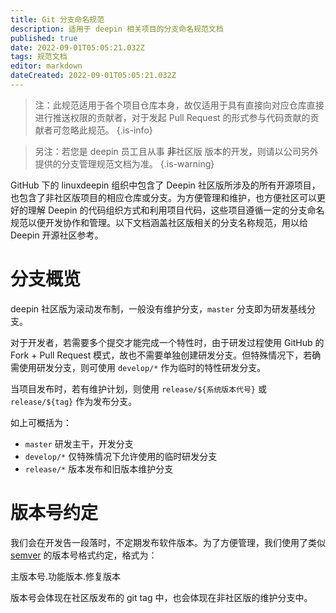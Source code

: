 ```yaml
---
title: Git 分支命名规范
description: 适用于 deepin 相关项目的分支命名规范文档
published: true
date: 2022-09-01T05:05:21.032Z
tags: 规范文档
editor: markdown
dateCreated: 2022-09-01T05:05:21.032Z
---
```


> 注：此规范适用于各个项目仓库本身，故仅适用于具有直接向对应仓库直接进行推送权限的贡献者，对于发起 Pull Request 的形式参与代码贡献的贡献者可忽略此规范。
{.is-info}

> 另注：若您是 deepin 员工且从事 **非**社区版 版本的开发，则请以公司另外提供的分支管理规范文档为准。
{.is-warning}

GitHub 下的 linuxdeepin 组织中包含了 Deepin 社区版所涉及的所有开源项目，也包含了非社区版项目的相应仓库或分支。为方便管理和维护，也方便社区可以更好的理解 Deepin 的代码组织方式和利用项目代码，这些项目遵循一定的分支命名规范以便开发协作和管理。以下文档涵盖社区版相关的分支名称规范，用以给 Deepin 开源社区参考。

# 分支概览

deepin 社区版为滚动发布制，一般没有维护分支，`master` 分支即为研发基线分支。

对于开发者，若需要多个提交才能完成一个特性时，由于研发过程使用 GitHub 的 Fork + Pull Request 模式，故也不需要单独创建研发分支。但特殊情况下，若确需使用研发分支，则可使用 `develop/*` 作为临时的特性研发分支。

当项目发布时，若有维护计划，则使用 `release/${系统版本代号}` 或 `release/${tag}` 作为发布分支。

如上可概括为：

- `master` 研发主干，开发分支
- `develop/*` 仅特殊情况下允许使用的临时研发分支
- `release/*` 版本发布和旧版本维护分支

# 版本号约定

我们会在开发告一段落时，不定期发布软件版本。为了方便管理，我们使用了类似 [semver](https://semver.org/lang/zh-CN/) 的版本号格式约定，格式为：

主版本号.功能版本.修复版本

版本号会体现在社区版发布的 git tag 中，也会体现在非社区版的维护分支中。
